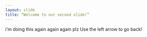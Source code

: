 ```yaml
---
layout: slide
title: “Welcome to our second slide!”
---
```

i'm doing this again again again plz
Use the left arrow to go back!
